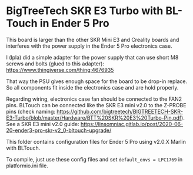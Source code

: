 # BigTreeTech SKR E3 Turbo with BL-Touch in Ender 5 Pro

This board is larger than the other SKR Mini E3 and Creality boards and interferes with the power supply in the Ender 5 Pro electronics case.

I (lpla) did a simple adapter for the power supply that can use short M8 screws and bolts (glued to this adapter): https://www.thingiverse.com/thing:4676935

That way the PSU gives enough space for the board to be drop-in replace. So all components fit inside the electronics case and are hold properly.

Regarding wiring, electronics case fan should be connected to the FAN2 pins. BLTouch can be connected like the SKR E3 mini v2.0 to the Z-PROBE pins (check naming: https://github.com/bigtreetech/BIGTREETECH-SKR-E3-Turbo/blob/master/Hardware/BTT%20SKR%20E3%20Turbo-Pin.pdf). See a SKR E3 mini v2.0 guide: https://linsomniac.gitlab.io/post/2020-06-20-ender3-pro-skr-v2_0-bltouch-upgrade/

This folder contains configuration files for Ender 5 Pro using v2.0.X Marlin with BLTouch.

To compile, just use these config files and set `default_envs = LPC1769` in platformio.ini file.
